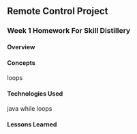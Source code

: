## Remote Control Project

### Week 1 Homework For Skill Distillery

#### Overview

#### Concepts

loops

#### Technologies Used
java
while loops

#### Lessons Learned
